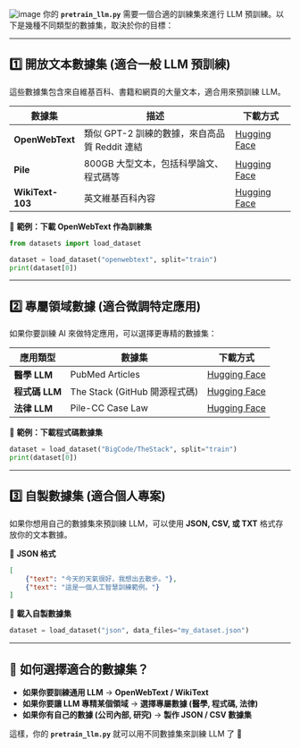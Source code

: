 ![image](https://github.com/user-attachments/assets/de68f66f-932c-482b-8387-66f1449857d4)
你的 **`pretrain_llm.py`** 需要一個合適的訓練集來進行 LLM 預訓練。以下是幾種不同類型的數據集，取決於你的目標：  

---

## **1️⃣ 開放文本數據集 (適合一般 LLM 預訓練)**
這些數據集包含來自維基百科、書籍和網頁的大量文本，適合用來預訓練 LLM。

| **數據集**  | **描述** | **下載方式** |
|------------|---------|------------|
| **OpenWebText** | 類似 GPT-2 訓練的數據，來自高品質 Reddit 連結 | [Hugging Face](https://huggingface.co/datasets/openwebtext) |
| **Pile** | 800GB 大型文本，包括科學論文、程式碼等 | [Hugging Face](https://huggingface.co/datasets/EleutherAI/the_pile) |
| **WikiText-103** | 英文維基百科內容 | [Hugging Face](https://huggingface.co/datasets/wikitext) |

📌 **範例：下載 OpenWebText 作為訓練集**
```python
from datasets import load_dataset

dataset = load_dataset("openwebtext", split="train")
print(dataset[0])
```

---

## **2️⃣ 專屬領域數據 (適合微調特定應用)**
如果你要訓練 AI 來做特定應用，可以選擇更專精的數據集：

| **應用類型** | **數據集** | **下載方式** |
|-------------|-----------|------------|
| **醫學 LLM** | PubMed Articles | [Hugging Face](https://huggingface.co/datasets/pubmed) |
| **程式碼 LLM** | The Stack (GitHub 開源程式碼) | [Hugging Face](https://huggingface.co/datasets/BigCode/TheStack) |
| **法律 LLM** | Pile-CC Case Law | [Hugging Face](https://huggingface.co/datasets/EleutherAI/the_pile) |

📌 **範例：下載程式碼數據集**
```python
dataset = load_dataset("BigCode/TheStack", split="train")
print(dataset[0])
```

---

## **3️⃣ 自製數據集 (適合個人專案)**
如果你想用自己的數據集來預訓練 LLM，可以使用 **JSON, CSV, 或 TXT** 格式存放你的文本數據。

📌 **JSON 格式**
```json
[
    {"text": "今天的天氣很好，我想出去散步。"},
    {"text": "這是一個人工智慧訓練範例。"}
]
```

📌 **載入自製數據集**
```python
dataset = load_dataset("json", data_files="my_dataset.json")
```

---

## **📌 如何選擇適合的數據集？**
- **如果你要訓練通用 LLM** → **OpenWebText / WikiText**  
- **如果你要讓 LLM 專精某個領域** → **選擇專屬數據 (醫學, 程式碼, 法律)**  
- **如果你有自己的數據 (公司內部, 研究)** → **製作 JSON / CSV 數據集**  

這樣，你的 **`pretrain_llm.py`** 就可以用不同數據集來訓練 LLM 了 🚀
